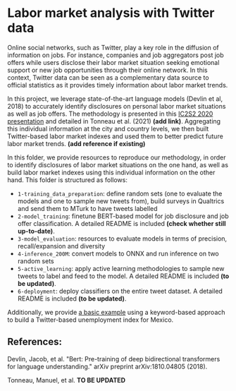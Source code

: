 # Labor market analysis with Twitter data


Online social networks, such as Twitter, play a key role in the diffusion of information on jobs. For instance, companies and job aggregators post job offers while users disclose their labor market situation seeking emotional support or new job opportunities through their online network. In this context, Twitter data can be seen as a complementary data source to official statistics as it provides timely information about labor market trends.

In this project, we leverage state-of-the-art language models (Devlin et al, 2018) to accurately identify disclosures on personal labor market situations as well as job offers. The methodology is presented in this [IC2S2 2020 presentation](https://www.youtube.com/watch?v=ZxFrtUW2dYA) and detailed in Tonneau et al. (2021) **(add link)**. Aggregating this individual information at the city and country levels, we then built Twitter-based labor market indexes and used them to better predict future labor market trends. **(add reference if existing)**


In this folder, we provide resources to reproduce our methodology, in order to identify disclosures of labor market situations on the one hand, as well as build labor market indexes using this individual information on the other hand. This folder is structured as follows:
- `1-training_data_preparation`: define random sets (one to evaluate the models and one to sample new tweets from), build surveys in Qualtrics and send them to MTurk to have tweets labelled
- `2-model_training`: finetune BERT-based model for job disclosure and job offer classification. A detailed README is included **(check whether still up-to-date)**.
- `3-model_evaluation`: resources to evaluate models in terms of precision, recall/expansion and diversity
- `4-inference_200M`: convert models to ONNX and run inference on two random sets
- `5-active_learning`: apply active learning methodologies to sample new tweets to label and feed to the model. A detailed README is included **(to be updated)**. 
- `6-deployment`: deploy classifiers on the entire tweet dataset.  A detailed README is included **(to be updated)**. 

Additionally, we provide [a basic example](https://github.com/worldbank/TwitterEconomicMonitoring/blob/master/notebooks/4-build-unemployment-index.ipynb) using a keyword-based approach to build a Twitter-based unemployment index for Mexico. 

## References:

Devlin, Jacob, et al. "Bert: Pre-training of deep bidirectional transformers for language understanding." arXiv preprint arXiv:1810.04805 (2018).

Tonneau, Manuel, et al. **TO BE UPDATED**
